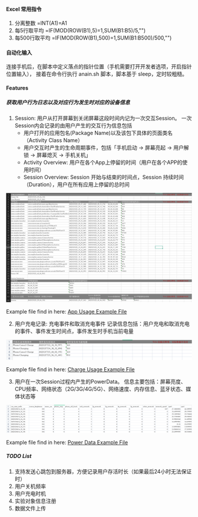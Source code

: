 #### Excel 常用指令
1. 分离整数
=INT(A1)=A1
2. 每5行取平均
=IF(MOD(ROW(B1),5)=1,SUM(B1:B5)/5,"")
3. 每500行取平均
=IF(MOD(ROW(B1),500)=1,SUM(B1:B500)/500,"")

#### 自动化输入
连接手机后，在脚本中定义落点的指针位置（手机需要打开开发者选项，开启指针位置输入），
接着在命令行执行 anain.sh 脚本，脚本基于 sleep，定时较粗糙。

#### Features
##### 获取用户行为日志以及对应行为发生时对应的设备信息
1. Session: 用户从打开屏幕到关闭屏幕这段时间内记为一次交互Session。
   一次Session内会记录的由用户产生的交互行为信息包括
    - 用户打开的应用包名(Package Name)以及该包下具体的页面类名（Activity Class Name）
    - 用户交互时产生的生命周期事件，包括「手机启动 -> 屏幕亮起 -> 用户解锁 -> 屏幕熄灭 -> 手机关机」
    - Activity Overview: 用户在各个App上停留的时间（用户在各个APP的使用时间）
    - Session Overview: Session 开始与结束的时间点，Session 持续时间（Duration），用户在所有应用上停留的总时间

![1_app_usage_overview.png][1_app_usage_overview.png]

Example file find in here: [App Usage Example File](readme/app_usage_file_example.xlsx)

2. 用户充电记录: 充电事件和取消充电事件
   记录信息包括：用户充电和取消充电的事件、事件发生时间点，事件发生时手机当前电量

![2_charge_usage_record.png][2_charge_usage_record.png]

Example file find in here: [Charge Usage Example File](readme/charge_usage_example.xlsx)

3. 用户在一次Session过程内产生的PowerData。
   信息主要包括：屏幕亮度、CPU频率、网络状态（2G/3G/4G/5G）、网络速度、内存信息、蓝牙状态、媒体状态等

![3_power_data_record.png][3_power_data_record.png]

Example file find in here: [Power Data Example File](readme/power_usage_example.xlsx)


##### TODO List
1. 支持发送心跳包到服务器，方便记录用户存活时长（如果最后24小时无法保证时） 
2. 用户关机频率 
3. 用户充电时机 
4. 实验对象信息注册
5. 数据文件上传


[1_app_usage_overview.png]: readme/pics/1_app_usage_overview.png
[2_charge_usage_record.png]: readme/pics/2_charge_usage_record.png
[3_power_data_record.png]: readme/pics/3_power_data_record.png 